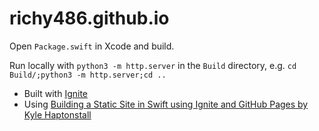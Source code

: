 # richy486.github.io

Open `Package.swift` in Xcode and build.

Run locally with `python3 -m http.server` in the `Build` directory, e.g. `cd Build/;python3 -m http.server;cd ..`

- Built with [Ignite](https://github.com/twostraws/Ignite)
- Using [Building a Static Site in Swift using Ignite and GitHub Pages by Kyle Haptonstall](https://medium.com/@Khaptonstall/building-a-static-site-in-swift-using-ignite-and-github-pages-5fa74f3d9b9d)
